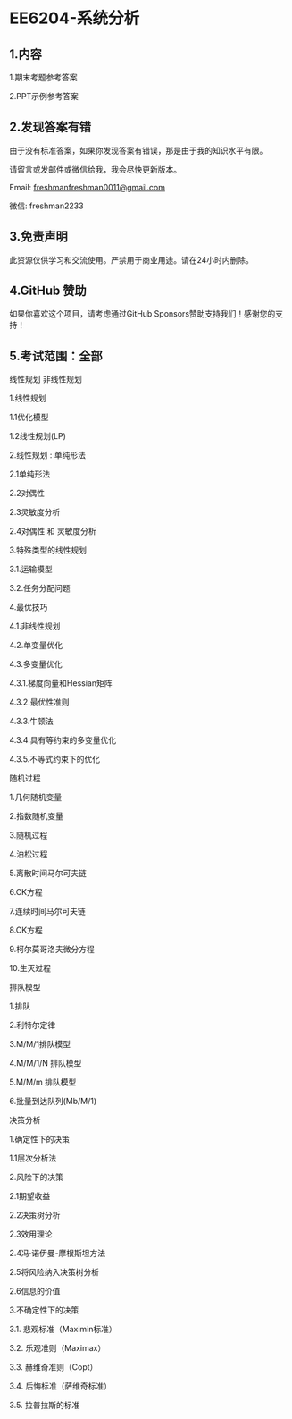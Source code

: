 # EE6204-系统分析

## 1.内容

1.期末考题参考答案

2.PPT示例参考答案

## 2.发现答案有错

由于没有标准答案，如果你发现答案有错误，那是由于我的知识水平有限。

请留言或发邮件或微信给我，我会尽快更新版本。

Email: freshmanfreshman0011@gmail.com

微信: freshman2233

## 3.免责声明

此资源仅供学习和交流使用。严禁用于商业用途。请在24小时内删除。

## 4.GitHub 赞助

如果你喜欢这个项目，请考虑通过GitHub Sponsors赞助支持我们！感谢您的支持！

## 5.考试范围：全部

线性规划  非线性规划

1.线性规划 

1.1优化模型 

1.2线性规划(LP) 





2.线性规划 : 单纯形法 

2.1单纯形法 

2.2对偶性 

2.3灵敏度分析 

2.4对偶性 和 灵敏度分析 





3.特殊类型的线性规划 

3.1.运输模型

3.2.任务分配问题





4.最优技巧 

4.1.非线性规划

4.2.单变量优化 

4.3.多变量优化 

4.3.1.梯度向量和Hessian矩阵

4.3.2.最优性准则 

4.3.3.牛顿法 

4.3.4.具有等约束的多变量优化 

4.3.5.不等式约束下的优化 





随机过程

1.几何随机变量

2.指数随机变量

3.随机过程

4.泊松过程

5.离散时间马尔可夫链

6.CK方程

7.连续时间马尔可夫链

8.CK方程

9.柯尔莫哥洛夫微分方程

10.生灭过程





排队模型

1.排队

2.利特尔定律

3.M/M/1排队模型

4.M/M/1/N 排队模型

5.M/M/m 排队模型

6.批量到达队列(Mb/M/1)



决策分析

1.确定性下的决策

1.1层次分析法



2.风险下的决策

2.1期望收益 

2.2决策树分析

2.3效用理论

2.4冯·诺伊曼-摩根斯坦方法

2.5将风险纳入决策树分析

2.6信息的价值



3.不确定性下的决策

3.1. 悲观标准（Maximin标准）

3.2. 乐观准则（Maximax）

3.3. 赫维奇准则（Copt）

3.4. 后悔标准（萨维奇标准）

3.5. 拉普拉斯的标准

